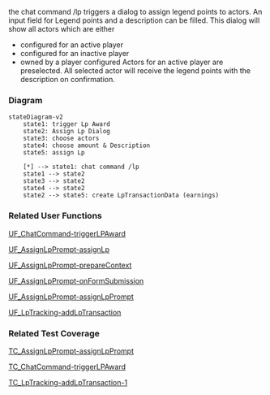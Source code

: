 the chat command /lp triggers a dialog to assign legend points to actors. An input field for Legend points and a description can be filled. This dialog will show all actors which are either

* configured for an active player
* configured for an inactive player
* owned by a player
configured Actors for an active player are preselected. All selected actor will receive the legend points with the description on confirmation.

### Diagram
```mermaid
stateDiagram-v2
    state1: trigger Lp Award
    state2: Assign Lp Dialog
    state3: choose actors
    state4: choose amount & Description
    state5: assign Lp

    [*] --> state1: chat command /lp
    state1 --> state2
    state3 --> state2
    state4 --> state2
    state2 --> state5: create LpTransactionData (earnings)
```

### Related User Functions

[UF_ChatCommand-triggerLPAward](../User%20Functions/UF_ChatCommand-triggerLPAward.md)

[UF_AssignLpPrompt-assignLp](../User%20Functions/UF_AssignLpPrompt-assignLp.md)

[UF_AssignLpPrompt-prepareContext](../User%20Functions/UF_AssignLpPrompt-prepareContext.md)

[UF_AssignLpPrompt-onFormSubmission](../User%20Functions/UF_AssignLpPrompt-onFormSubmission.md)

[UF_AssignLpPrompt-assignLpPrompt](../User%20Functions/UF_AssignLpPrompt-assignLpPrompt.md)

[UF_LpTracking-addLpTransaction](../User%20Functions/UF_LpTracking-addLpTransaction.md)


### Related Test Coverage

[TC_AssignLpPrompt-assignLpPrompt](https://github.com/patrickmohrmann/earthdawn4eV2/issues/848) 

[TC_ChatCommand-triggerLPAward](https://github.com/patrickmohrmann/earthdawn4eV2/) 

[TC_LpTracking-addLpTransaction-1](https://github.com/patrickmohrmann/earthdawn4eV2/issues/831) 


